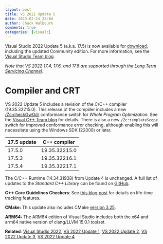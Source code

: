 ```yaml
---
layout: post
title: VS 2022 Update 5
date: 2023-02-24 23:04
author: Chuck Walbourn
comments: true
categories: [visualc]
---
```


Visual Studio 2022 Update 5 (a.k.a. 17.5) is now available for [download](https://visualstudio.microsoft.com/downloads/), including the updated Community edition. For more information, see the [Visual Studio Team blog](https://devblogs.microsoft.com/visualstudio/visual-studio-2022-17-5-released/).

<!--more-->

<em>Note that VS 2022 17.4, 17.6, and 17.8 are supported through the [Long Term Servicing Channel](https://docs.microsoft.com/visualstudio/productinfo/vs-servicing#long-term-servicing-channel-ltsc-support).</em>

<h1>Compiler and CRT</h1>

VS 2022 Update 5 includes a revision of the C/C++ compiler (19.35.32215.0). This release of the compiiler includes a new [/Zc:checkGwOdr](https://devblogs.microsoft.com/cppblog/standards-conformance-improvements-to-gw-in-visual-studio-version-17-5-preview-2/) conformance switch for *Whole Program Optimization*. See the [Visual C++ Team blog](https://devblogs.microsoft.com/cppblog/visual-studio-17-5-for-cpp-devs/) for details. There is also a new ``/Zc:templateScope`` switch for improved conformance error checking, although enabling this will necessitate using the Windows SDK (22000) or later.

17.5 update | C++ compiler
--|--
17.5.0 | 19.35.32215.0
17.5.3 | 19.35.32216.1
17.5.4 | 19.35.32217.1

The C/C++ Runtime (14.34.31938) from Update 4 is unchanged. A full list of updates to the *Standard C++ Library* can be found on [GitHub](https://github.com/microsoft/STL/wiki/VS-2022-Changelog#vs-2022-175).

<strong>C++ Core Guidelines Checkers</strong>: See [this blog post](https://devblogs.microsoft.com/cppblog/high-confidence-lifetime-checks-in-visual-studio-version-17-5-preview-2/) for details on life-time tracking features.

<strong>CMake:</strong> This update also includes CMake [version 3.25](https://cmake.org/cmake/help/v3.25/release/3.25.html).

<strong>ARM64:</strong> The ARM64 edition of Visual Studio includes both the x64 and arm64 native version of clang/LLVM 15.0.1 toolset.

<strong>Related</strong>: <a href="https://walbourn.github.io/visual-studio-2022/">Visual Studio 2022</a>, <a href="https://walbourn.github.io/vs-2022-update-1/">VS 2022 Update 1</a>, <a href="https://walbourn.github.io/vs-2022-update-2/">VS 2022 Update 2</a>, <a href="https://walbourn.github.io/vs-2022-update-3/">VS 2022 Update 3</a>, <a href="https://walbourn.github.io/vs-2022-update-4/">VS 2022 Update 4</a>
